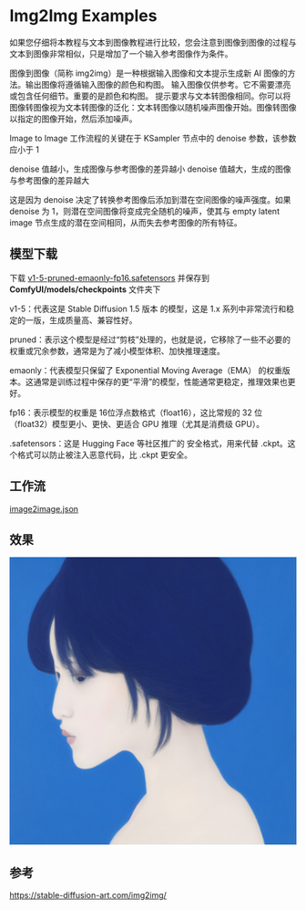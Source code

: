 # Img2Img Examples

如果您仔细将本教程与文本到图像教程进行比较，您会注意到图像到图像的过程与文本到图像非常相似，只是增加了一个输入参考图像作为条件。

图像到图像（简称 img2img）是一种根据输入图像和文本提示生成新 AI 图像的方法。输出图像将遵循输入图像的颜色和构图。
输入图像仅供参考。它不需要漂亮或包含任何细节。重要的是颜色和构图。
提示要求与文本转图像相同。你可以将图像转图像视为文本转图像的泛化：文本转图像以随机噪声图像开始。图像转图像以指定的图像开始，然后添加噪声。


Image to Image 工作流程的关键在于 KSampler 节点中的 denoise 参数，该参数应小于 1


denoise 值越小，生成图像与参考图像的差异越小
denoise 值越大，生成的图像与参考图像的差异越大



这是因为 denoise 决定了转换参考图像后添加到潜在空间图像的噪声强度。如果 denoise 为 1，则潜在空间图像将变成完全随机的噪声，使其与 empty latent image 节点生成的潜在空间相同，从而失去参考图像的所有特征。


## 模型下载


下载 [v1-5-pruned-emaonly-fp16.safetensors](https://huggingface.co/Comfy-Org/stable-diffusion-v1-5-archive/resolve/main/v1-5-pruned-emaonly-fp16.safetensors?download=true) 并保存到 **ComfyUI/models/checkpoints** 文件夹下



v1-5：代表这是 Stable Diffusion 1.5 版本 的模型，这是 1.x 系列中非常流行和稳定的一版，生成质量高、兼容性好。

pruned：表示这个模型是经过“剪枝”处理的，也就是说，它移除了一些不必要的权重或冗余参数，通常是为了减小模型体积、加快推理速度。

emaonly：代表模型只保留了 Exponential Moving Average（EMA） 的权重版本。这通常是训练过程中保存的更“平滑”的模型，性能通常更稳定，推理效果也更好。

fp16：表示模型的权重是 16位浮点数格式（float16），这比常规的 32 位（float32）模型更小、更快、更适合 GPU 推理（尤其是消费级 GPU）。

.safetensors：这是 Hugging Face 等社区推广的 安全格式，用来代替 .ckpt。这个格式可以防止被注入恶意代码，比 .ckpt 更安全。


## 工作流

[image2image.json](./image2image.json)


## 效果


![](./ComfyUI_01105_.png)


## 参考


https://stable-diffusion-art.com/img2img/

